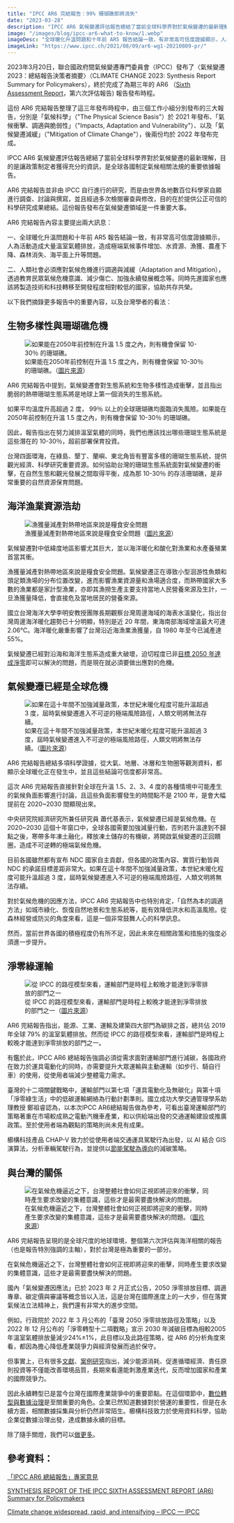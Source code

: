 ```yaml
---
title: "IPCC AR6 完結報告：99% 珊瑚礁即將消失"
date: "2023-03-28"
description: "IPCC AR6 氣候變遷評估報告總結了當前全球科學界對於氣候變遷的最新理解，目的是讓政策制定者獲得充分的資訊，是全球各國制定氣候相關法規的重要依據報告。以下我們摘錄更多報告中的重要內容，以及台灣學者的看法："
image: "/images/blog/ipcc-ar6-what-to-know/1.webp"
imageDesc: "全球暖化升溫問題和十年前 AR5 報告結論一致，有非常高可信度證據顯示，人為活動造成大量溫室氣體排放，造成極端氣候事件增加"
imageLink: "https://www.ipcc.ch/2021/08/09/ar6-wg1-20210809-pr/"
---
```


<p>2023年3月20日，聯合國政府間氣候變遷專門委員會（IPCC）發布了〈氣候變遷2023：總結報告決策者摘要〉（CLIMATE CHANGE 2023: Synthesis Report Summary for Policymakers），終於完成了為期三年的 AR6 （<a href="https://www.youtube.com/watch?v=yzmTNoiOtiY">Sixth Assessment Report</a>，第六次評估報告) 報告發布時程。</p>
<p>這份 AR6 完結報告整理了這三年發布時程中，由三個工作小組分別發布的三大報告，分別是「氣候科學」（&quot;The Physical Science Basis&quot;）於 2021 年發布、「氣候衝擊、調適與脆弱性」（&quot;Impacts, Adaptation and Vulnerability&quot;）、以及「氣候變遷減緩」（&quot;Mitigation of Climate Change&quot;），後兩份均於 2022 年發布完成。</p>
<p>IPCC AR6 氣候變遷評估報告總結了當前全球科學界對於氣候變遷的最新理解，目的是讓政策制定者獲得充分的資訊，是全球各國制定氣候相關法規的重要依據報告。</p>
<p>AR6 完結報告並非由 IPCC 自行進行的研究，而是由世界各地數百位科學家自願進行調查、討論與撰寫，並且經過多次檢閱審查與修改，目的在於提供公正可信的科學研究成果總結。這份報告發布在氣候變遷領域是一件重要大事。</p>
<p>AR6 完結報告內容主要提出兩大訊息：</p>
<p>一、全球暖化升溫問題和十年前 AR5 報告結論一致，有非常高可信度證據顯示，人為活動造成大量溫室氣體排放，造成極端氣候事件增加、水資源、漁獲、農產下降、森林消失、海平面上升等問題。</p>
<p>二、人類社會必須應對氣候危機進行調適與減緩（Adaptation and Mitigation），透過教育民眾氣候危機意識、減少傷亡、加強永續發展概念等。同時先進國家也應該將製造技術和科技轉移至開發程度相對較低的國家，協助共存共榮。</p>
<p>以下我們摘錄更多報告中的重要內容，以及台灣學者的看法：</p>
<h2 id="-">生物多樣性與珊瑚礁危機</h2>
<figure>
    <img src="/images/blog/ipcc-ar6-what-to-know/2.webp" alt="如果能在2050年前控制在升溫 1.5 度之內，則有機會保留 10-30％ 的珊瑚礁。">
    <figcaption>如果能在2050年前控制在升溫 1.5 度之內，則有機會保留 10-30％ 的珊瑚礁。（<a href="https://www.freepik.com/free-photo/beautiful-colorful-small-fishes-swimming-tank_14191617.htm#query=coral%20reef&position=1&from_view=search&track=ais">圖片來源</a>）</figcaption>
</figure>
<p>AR6 完結報告中提到，氣候變遷會對生態系統和生物多樣性造成衝擊，並且指出脆弱的熱帶珊瑚生態系將是地球上第一個消失的生態系統。</p>
<p>如果平均溫度升高超過 2 度， 99％ 以上的全球珊瑚礁均面臨消失風險。如果能在2050年前控制在升溫 1.5 度之內，則有機會保留 10-30％ 的珊瑚礁。</p>
<p>因此，報告指出在努力減排溫室氣體的同時，我們也應該找出哪些珊瑚生態系統是這些潛在的 10-30％，超前部署保育投資。</p>
<p>台灣四面環海，在綠島、墾丁、蘭嶼、東北角皆有豐富多樣的珊瑚生態系統，提供觀光經濟、科學研究重要資源。如何協助台灣的珊瑚生態系統面對氣候變遷的衝擊，在自然生態和觀光發展之間取得平衡，成為那 10-30％ 的存活珊瑚礁，是非常重要的自然資源保育問題。</p>
<h2 id="-">海洋漁業資源浩劫</h2>
<figure>
    <img src="/images/blog/ipcc-ar6-what-to-know/3.webp" alt="漁獲量減產對熱帶地區來說是糧食安全問題">
    <figcaption>漁獲量減產對熱帶地區來說是糧食安全問題（<a href="https://www.freepik.com/free-photo/shoal-fish-underwater_1115927.htm#query=fish&position=47&from_view=search&track=sph">圖片來源</a>）</figcaption>
</figure>
<p>氣候變遷對中低緯度地區影響尤其巨大，並以海洋暖化和酸化對漁業和水產養殖業首當其衝。</p>
<p>漁獲量減產對熱帶地區來說是糧食安全問題。氣候變遷正在導致小型洄游性魚類和頭足類漁場的分布位置改變，進而影響漁業資源量和漁場適合度，而熱帶國家大多數的漁業都是家計型漁業，亦即其漁撈生產主要支持當地人民營養來源及生計，一旦漁獲量降低，會直接危及當地居民的營養來源。</p>
<p>國立台灣海洋大學李明安教授團隊長期觀察台灣周邊海域的海表水溫變化，指出台灣周邊海洋暖化趨勢已十分明顯，特別是近 20 年間，東海南部海域增溫最大可達2.06℃。海洋暖化嚴重影響了台灣沿近海漁業漁獲量，自 1980 年至今已減產達55%。</p>
<p>氣候變遷已經對沿海和海洋生態系造成重大破壞，迫切程度已非<a href="./2050-net-zero-roadmap">目標 2050 年達成淨零</a>即可以解決的問題，而是現在就必須要做出應對的危機。</p>
<h2 id="-">氣候變遷已經是全球危機</h2>
<figure>
    <img src="/images/blog/ipcc-ar6-what-to-know/4.webp" alt="如果在這十年間不加強減量政策，本世紀末暖化程度可能升溫超過 3 度，屆時氣候變遷進入不可逆的極端風險路徑，人類文明將無法存續。">
    <figcaption>如果在這十年間不加強減量政策，本世紀末暖化程度可能升溫超過 3 度，屆時氣候變遷進入不可逆的極端風險路徑，人類文明將無法存續。（<a href="https://www.freepik.com/free-photo/stubble-burning_921812.htm#query=forest%20fire&position=38&from_view=search&track=ais">圖片來源</a>）</figcaption>
</figure>
<p>AR6 完結報告總結多項科學證據，從大氣、地層、冰層和生物圈等觀測資料，都顯示全球暖化正在發生中，並且這些結論可信度都非常高。</p>
<p>這次 AR6 完結報告直接針對全球在升溫 1.5、2、3、4 度的各種情境中可能產生的氣候負面影響進行討論，且這些負面影響發生的時間點不是 2100 年，是會大幅提前在 2020~2030 間顯現出來。</p>
<p>中央研究院經濟研究所兼任研究員 蕭代基表示，氣候變遷已經是氣候危機。在 2020~2030 這個十年窗口中，全球各國需要加強減量行動，否則若升溫達到不歸點之後，寒帶多年凍土融化，釋放凍土儲存的有機碳，將開啟氣候變遷的正回饋圈，造成不可逆轉的極端氣候危機。</p>
<p>目前各國雖然都有宣布 NDC 國家自主貢獻，但各國的政策內容、實質行動皆與 NDC 的承諾目標差距非常大。如果在這十年間不加強減量政策，本世紀末暖化程度可能升溫超過 3 度，屆時氣候變遷進入不可逆的極端風險路徑，人類文明將無法存續。</p>
<p>對於氣候危機的因應方法，IPCC AR6 完結報告中也特別肯定，「自然為本的調適方法」如城市綠化、恢復自然地景和生態系統等，能有效降低洪水和高溫風險。從森林經營或防災的角度來看，這是一個非常鼓舞人心的科學訊息。</p>
<p>然而，當前世界各國的積極程度仍有所不足，因此未來在相關政策和措施的強度必須進一步提升。</p>
<h2 id="-">淨零綠運輸</h2>
<figure>
    <img src="/images/blog/ipcc-ar6-what-to-know/5.webp" alt="從 IPCC 的路徑模型來看，運輸部門是時程上較晚才能達到淨零排放的部門之一">
    <figcaption>從 IPCC 的路徑模型來看，運輸部門是時程上較晚才能達到淨零排放的部門之一（<a href="https://www.freepik.com/free-photo/trucks-highway-mountain-sunset_31177932.htm#query=fleet&position=20&from_view=search&track=sph">圖片來源</a>）</figcaption>
</figure>
<p>AR6 完結報告指出，能源、工業、運輸及建築四大部門為碳排之首，總共佔 2019 年全球 79% 的溫室氣體排放。然而從 IPCC 的路徑模型來看，運輸部門是時程上較晚才能達到淨零排放的部門之一。</p>
<p>有鑑於此，IPCC AR6 總結報告強調必須從需求面對運輸部門進行減碳，各國政府在致力於運具電動化的同時，亦需要提升大眾運輸與主動運輸（如步行、騎自行車）的使用，從使用者端減少整體電力需求。</p>
<p>臺灣的十二項關鍵戰略中，運輸部門以第七項「運具電動化及無碳化」與第十項「淨零綠生活」中的低碳運輸網絡為行動計劃準則。國立成功大學交通管理學系助理教授 鄭祖睿認為，以本次IPCC AR6總結報告做為參考，可看出臺灣運輸部門的策略著重在市場較成熟之電動汽機車產業，和以供給端出發的交通運輸建設或推廣政策。至於使用者端為觀點的策略則尚未見有成果。</p>
<p>櫛構科技產品 CHAP-V 致力於從使用者端交通運具駕駛行為出發，以 AI 結合 GIS 演算法，分析車輛駕駛行為，並提供以<a href="./eco-driving-case">節能駕駛為導向</a>的減碳策略。</p>
<h2 id="-">與台灣的關係</h2>
<figure>
    <img src="/images/blog/ipcc-ar6-what-to-know/6.webp" alt="在氣候危機逼近之下，台灣整體社會如何正視即將迎來的衝擊，同時產生要求改變的集體意識，這些才是最需要盡快解決的問題。">
    <figcaption>在氣候危機逼近之下，台灣整體社會如何正視即將迎來的衝擊，同時產生要求改變的集體意識，這些才是最需要盡快解決的問題。（<a href="https://www.freepik.com/free-photo/beautiful-landscape-cityscape-taipei-101-building-architecture-city_6899642.htm#query=taiwan&position=20&from_view=search&track=sph">圖片來源</a>）</figcaption>
</figure>
<p>AR6 完結報告呈現的是全球尺度的地球環境，整個第六次評估與海洋相關的報告（也是報告特別強調的主軸），對於台灣是極為重要的一部分。</p>
<p>在氣候危機逼近之下，台灣整體社會如何正視即將迎來的衝擊，同時產生要求改變的集體意識，這些才是最需要盡快解決的問題。</p>
<p>國內「氣候變遷因應法」已於 2023 年 2 月正式公告，2050 淨零排放目標、調適專章、碳定價與審議等概念皆以入法，這是台灣在國際進度上的一大步，但在落實氣候法立法精神上，我們還有非常大的進步空間。</p>
<p>例如，行政院於 2022 年 3 月公布的「臺灣 2050 淨零排放路徑及策略」以及 2022 年 12 月公布的「淨零轉型十二項戰略」宣示 2030 年減碳目標為相較2005年溫室氣體排放量減少24%±1%，此目標以及此路徑策略，從 AR6 的分析角度來看，都因為擔心降低產業競爭力與經濟發展而過於保守。</p>
<p>但事實上，已有很多<a href="https://www.mckinsey.com/capabilities/sustainability/our-insights/how-companies-capture-the-value-of-sustainability-survey-findings">文獻</a>、<a href="https://www.mckinsey.com/featured-insights/sustainable-inclusive-growth/our-future-lives-and-livelihoods-sustainable-and-inclusive-and-growing">案例研究</a>指出，減少能源消耗、促進循環經濟、責任原則投資等不僅能改善環境品質，長期來看還能刺激產業迭代，反而增加國家和產業的國際競爭力。</p>
<p>因此永續轉型已是當今台灣在國際產業競爭中的重要節點。在這個環節中，<a href="./south-east-asia-esg-status">數位轉型與數據治理</a>是至關重要的角色。企業已然知道數據對於營運的重要性，但是在永續方面，相關數據採集與分析仍然非常陌生。櫛構科技致力於使用資料科學，協助企業從數據治理出發，達成數據永續的目標。</p>
<p>除了隨手關燈，我們可以<a href="https://combogic.com/">做更多</a>。</p>
<h2 id="-">參考資料：</h2>
<p><a href="https://smctw.tw/15420/">「IPCC AR6 總結報吿」專家意見</a></p>
<p><a href="https://report.ipcc.ch/ar6syr/pdf/IPCC_AR6_SYR_SPM.pdf">SYNTHESIS REPORT OF THE IPCC SIXTH ASSESSMENT REPORT (AR6) Summary for Policymakers</a></p>
<a href="https://www.ipcc.ch/2021/08/09/ar6-wg1-20210809-pr/">Climate change widespread, rapid, and intensifying – IPCC — IPCC</a></p>




